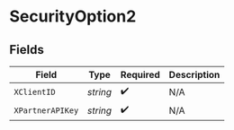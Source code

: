 # SecurityOption2


## Fields

| Field              | Type               | Required           | Description        |
| ------------------ | ------------------ | ------------------ | ------------------ |
| `XClientID`        | *string*           | :heavy_check_mark: | N/A                |
| `XPartnerAPIKey`   | *string*           | :heavy_check_mark: | N/A                |
